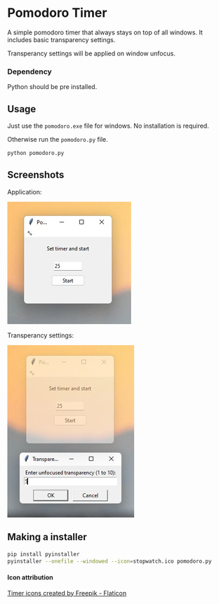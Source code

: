 # Pomodoro Timer
A simple pomodoro timer that always stays on top of all windows. It includes basic transparency settings.

Transperancy settings will be applied on window unfocus.

### Dependency
Python should be pre installed.

## Usage 
Just use the `pomodoro.exe` file for windows. No installation is required.

Otherwise run the `pomodoro.py` file.
```py
python pomodoro.py
```

## Screenshots
Application:

![App screen](app.jpg)

Transperancy settings:

![App screen](settings.jpg)


## Making a installer
```bash
pip install pyinstaller
pyinstaller --onefile --windowed --icon=stopwatch.ico pomodoro.py
```

#### Icon attribution
<a href="https://www.flaticon.com/free-icons/timer" title="timer icons">Timer icons created by Freepik - Flaticon</a>